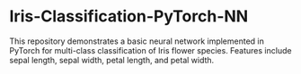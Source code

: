 # Iris-Classification-PyTorch-NN
This repository demonstrates a basic neural network implemented in PyTorch for multi-class classification of Iris flower species. Features include sepal length, sepal width, petal length, and petal width.
